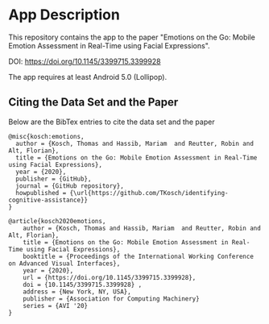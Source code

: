 # App Description

This repository contains the app to the paper "Emotions on the Go: Mobile Emotion Assessment in Real-Time using Facial Expressions".

DOI: https://doi.org/10.1145/3399715.3399928

The app requires at least Android 5.0 (Lollipop).

## Citing the Data Set and the Paper

Below are the BibTex entries to cite the data set and the paper

```
@misc{kosch:emotions,
  author = {Kosch, Thomas and Hassib, Mariam  and Reutter, Robin and Alt, Florian},
  title = {Emotions on the Go: Mobile Emotion Assessment in Real-Time using Facial Expressions},
  year = {2020},
  publisher = {GitHub},
  journal = {GitHub repository},
  howpublished = {\url{https://github.com/TKosch/identifying-cognitive-assistance}}
}
```

```
@article{kosch2020emotions, 
    author = {Kosch, Thomas and Hassib, Mariam  and Reutter, Robin and Alt, Florian}, 
    title = {Emotions on the Go: Mobile Emotion Assessment in Real-Time using Facial Expressions}, 
    booktitle = {Proceedings of the International Working Conference on Advanced Visual Interfaces},
    year = {2020}, 
    url = {https://doi.org/10.1145/3399715.3399928},
    doi = {10.1145/3399715.3399928} ,
    address = {New York, NY, USA},
    publisher = {Association for Computing Machinery}
    series = {AVI '20}
}
```